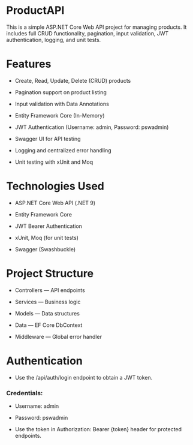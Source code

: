 # ProductAPI
This is a simple ASP.NET Core Web API project for managing products.
It includes full CRUD functionality, pagination, input validation, JWT authentication, logging, and unit tests.

# Features
- Create, Read, Update, Delete (CRUD) products

- Pagination support on product listing

- Input validation with Data Annotations

- Entity Framework Core (In-Memory)

- JWT Authentication (Username: admin, Password: pswadmin)

- Swagger UI for API testing

- Logging and centralized error handling

- Unit testing with xUnit and Moq

# Technologies Used
- ASP.NET Core Web API (.NET 9)

- Entity Framework Core

- JWT Bearer Authentication

- xUnit, Moq (for unit tests)

- Swagger (Swashbuckle)

# Project Structure
- Controllers — API endpoints

- Services — Business logic

- Models — Data structures

- Data — EF Core DbContext

- Middleware — Global error handler

# Authentication
- Use the /api/auth/login endpoint to obtain a JWT token.
### Credentials:
- Username: admin

- Password: pswadmin

- Use the token in Authorization: Bearer {token} header for protected endpoints.
